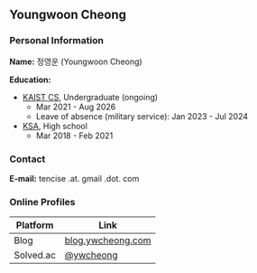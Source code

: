 ## Youngwoon Cheong

### Personal Information

**Name:** 정영운 (Youngwoon Cheong)

**Education:** 
- [KAIST CS](https://cs.kaist.ac.kr/), Undergraduate (ongoing)
  - Mar 2021 - Aug 2026
  - Leave of absence (military service): Jan 2023 - Jul 2024
- [KSA](https://ksa.hs.kr), High school
  - Mar 2018 - Feb 2021

### Contact

**E-mail:** tencise .at. gmail .dot. com

### Online Profiles

| Platform | Link |
|----------|------|
| Blog     | [blog.ywcheong.com](https://blog.ywcheong.com) |
| Solved.ac| [@ywcheong](https://solved.ac/profile/ywcheong) |
